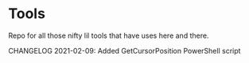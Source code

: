 # Tools
Repo for all those nifty lil tools that have uses here and there.

CHANGELOG
2021-02-09: Added GetCursorPosition PowerShell script